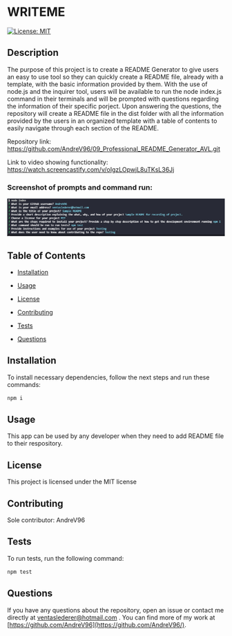 # WRITEME
[![License: MIT](https://img.shields.io/badge/License-MIT-yellow.svg)](https://opensource.org/licenses/MIT)

## Description

The purpose of this project is to create a README Generator to give users an easy to use tool so they can quickly create a README file, already with a template, with the basic information provided by them. With the use of node.js and the inquirer tool, users will be available to run the node index.js command in their terminals and will be prompted with questions regarding the information of their specific porject. Upon answering the questions, the repository will create a README file in the dist folder with all the information provided by the users in an organized template with a table of contents to easily navigate through each section of the README. 

Repository link: https://github.com/AndreV96/09_Professional_README_Generator_AVL.git

Link to video showing functionality: https://watch.screencastify.com/v/oIgzLOpwjL8uTKsL36Jj

### Screenshot of prompts and command run:

![Prompts](prompts_ss.PNG)

## Table of Contents 

- [Installation](#installation)

- [Usage](#usage)

- [License](#license)

- [Contributing](#contributing)

- [Tests](#tests)

- [Questions](#questions)

## Installation

To install necessary dependencies, follow the next steps and run these commands:

```bash
npm i
```

## Usage

This app can be used by any developer when they need to add README file to their respository.

## License

This project is licensed under the MIT license

## Contributing

Sole contributor: AndreV96

## Tests

To run tests, run the following command:

```bash
npm test
```

## Questions

If you have any questions about the repository, open an issue or contact me directly at ventaslederer@hotmail.com . You can find more of my work at [https://github.com/AndreV96](https://github.com/AndreV96/).

